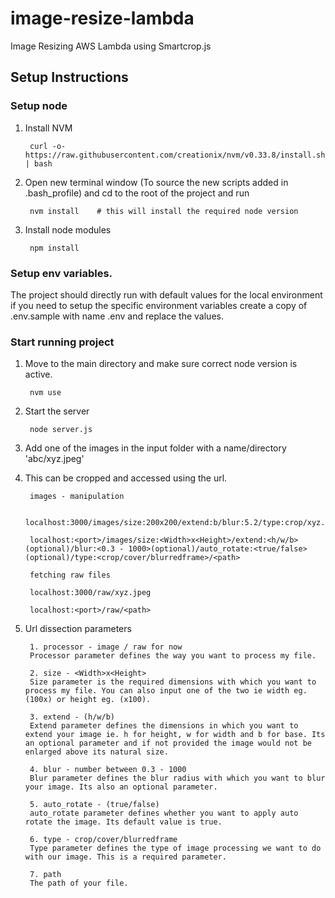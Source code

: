 # image-resize-lambda
Image Resizing AWS Lambda using Smartcrop.js

## Setup Instructions

### Setup node

1. Install NVM

        curl -o- https://raw.githubusercontent.com/creationix/nvm/v0.33.8/install.sh | bash

1. Open new terminal window (To source the new scripts added in .bash_profile) and cd to the root of the project and run

        nvm install    # this will install the required node version

1. Install node modules

        npm install


### Setup env variables.

The project should directly run with default values for the local environment if you need to setup the specific environment
variables create a copy of .env.sample with name .env and replace the values.


### Start running project

1. Move to the main directory and make sure correct node version is active.

        nvm use

1. Start the server

        node server.js

1. Add one of the images in the input folder with a name/directory 'abc/xyz.jpeg'

1. This can be cropped and accessed using the url.

        images - manipulation

        localhost:3000/images/size:200x200/extend:b/blur:5.2/type:crop/xyz.jpeg

        localhost:<port>/images/size:<Width>x<Height>/extend:<h/w/b>(optional)/blur:<0.3 - 1000>(optional)/auto_rotate:<true/false>(optional)/type:<crop/cover/blurredframe>/<path>

        fetching raw files

        localhost:3000/raw/xyz.jpeg

        localhost:<port>/raw/<path>

1. Url dissection parameters

        1. processor - image / raw for now
        Processor parameter defines the way you want to process my file.

        2. size - <Width>x<Height>
        Size parameter is the required dimensions with which you want to process my file. You can also input one of the two ie width eg. (100x) or height eg. (x100).

        3. extend - (h/w/b)
        Extend parameter defines the dimensions in which you want to extend your image ie. h for height, w for width and b for base. Its an optional parameter and if not provided the image would not be enlarged above its natural size.

        4. blur - number between 0.3 - 1000
        Blur parameter defines the blur radius with which you want to blur your image. Its also an optional parameter.

        5. auto_rotate - (true/false)
        auto_rotate parameter defines whether you want to apply auto rotate the image. Its default value is true.

        6. type - crop/cover/blurredframe
        Type parameter defines the type of image processing we want to do with our image. This is a required parameter.

        7. path
        The path of your file.
